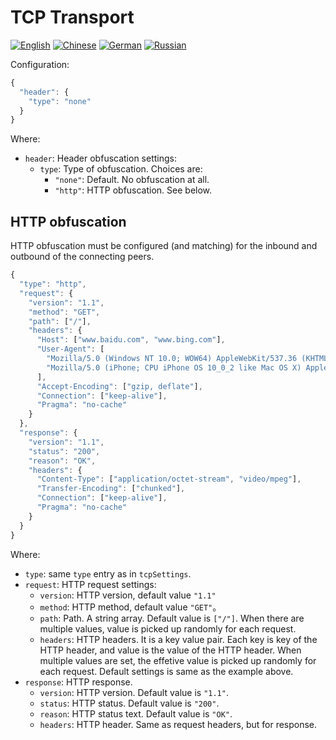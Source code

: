# TCP Transport

[![English][1]][2] [![Chinese][3]][4] [![German][5]][6] [![Russian][7]][8]

[1]: ../../resources/english.svg
[2]: https://www.v2ray.com/en/configuration/transport/tcp.html
[3]: ../../resources/chinese.svg
[4]: https://www.v2ray.com/chapter_02/transport/tcp.html
[5]: ../../resources/german.svg
[6]: https://www.v2ray.com/de/configuration/transport/tcp.html
[7]: ../../resources/russian.svg
[8]: https://www.v2ray.com/ru/configuration/transport/tcp.html

Configuration:

```javascript
{
  "header": {
    "type": "none"
  }
}
```

Where:

* `header`: Header obfuscation settings:
  * `type`: Type of obfuscation. Choices are:
    * `"none"`: Default. No obfuscation at all.
    * `"http"`: HTTP obfuscation. See below.

## HTTP obfuscation

HTTP obfuscation must be configured (and matching) for the inbound and outbound of the connecting peers.

```javascript
{
  "type": "http",
  "request": {
    "version": "1.1",
    "method": "GET",
    "path": ["/"],
    "headers": {
      "Host": ["www.baidu.com", "www.bing.com"],
      "User-Agent": [
        "Mozilla/5.0 (Windows NT 10.0; WOW64) AppleWebKit/537.36 (KHTML, like Gecko) Chrome/53.0.2785.143 Safari/537.36",
        "Mozilla/5.0 (iPhone; CPU iPhone OS 10_0_2 like Mac OS X) AppleWebKit/601.1 (KHTML, like Gecko) CriOS/53.0.2785.109 Mobile/14A456 Safari/601.1.46"
      ],
      "Accept-Encoding": ["gzip, deflate"],
      "Connection": ["keep-alive"],
      "Pragma": "no-cache"
    }
  },
  "response": {
    "version": "1.1",
    "status": "200",
    "reason": "OK",
    "headers": {
      "Content-Type": ["application/octet-stream", "video/mpeg"],
      "Transfer-Encoding": ["chunked"],
      "Connection": ["keep-alive"],
      "Pragma": "no-cache"
    }
  }
}
```

Where:

* `type`: same `type` entry as in `tcpSettings`.
* `request`: HTTP request settings:
  * `version`: HTTP version, default value `"1.1"`
  * `method`: HTTP method, default value `"GET"`。
  * `path`: Path. A string array. Default value is `["/"]`. When there are multiple values, value is picked up randomly for each request.
  * `headers`: HTTP headers. It is a key value pair. Each key is key of the HTTP header, and value is the value of the HTTP header. When multiple values are set, the effetive value is picked up randomly for each request. Default settings is same as the example above.
* `response`: HTTP response.
  * `version`: HTTP version. Default value is `"1.1"`.
  * `status`: HTTP status. Default value is `"200"`.
  * `reason`: HTTP status text. Default value is `"OK"`.
  * `headers`: HTTP header. Same as request headers, but for response.
